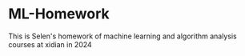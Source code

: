# ML-Homework
This is Selen's homework of machine learning and algorithm analysis courses at xidian in 2024
